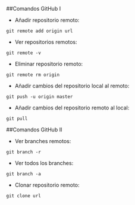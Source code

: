 ##Comandos GitHub I
- Añadir repositorio remoto:

 `git remote add origin url`

- Ver repositorios remotos:

 `git remote -v`
- Eliminar repositorio remoto:

 `git remote rm origin`
- Añadir cambios del repositorio local al remoto:

 `git push -u origin master`

- Añadir cambios del repositorio remoto al local:

 `git pull`
 
 ##Comandos GitHub II
- Ver branches remotos:

 `git branch -r`

- Ver todos los branches:

 `git branch -a`
- Clonar repositorio remoto:

 `git clone url`
